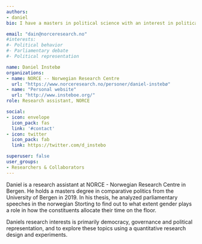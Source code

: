```yaml
---
authors:
- daniel
bio: I have a masters in political science with an interest in political behavior, parliamentary debate, rhetoric and elections.

email: "dain@norceresearch.no"
#interests:
#- Political behavior
#- Parliamentary debate
#- Political representation

name: Daniel Instebø
organizations:
- name: NORCE -- Norwegian Research Centre
  url: "https://www.norceresearch.no/personer/daniel-instebø"
- name: "Personal website"
  url: "http://www.insteboe.org/"
role: Research assistant, NORCE

social:
- icon: envelope
  icon_pack: fas
  link: '#contact'
- icon: twitter
  icon_pack: fab
  link: https://twitter.com/d_instebo

superuser: false
user_groups:
- Researchers & Collaborators
---
```


Daniel is a research assistant at NORCE - Norwegian Research Centre in Bergen. He holds a masters degree in comparative politics from the University of Bergen in 2019. In his thesis, he analyzed parliamentary speeches in the norwegian Storting to find out to what extent gender plays a role in how the constituents allocate their time on the floor.

Daniels research interests is primarily democracy, governance and political representation, and to explore these topics using a quantitative research design and experiments.
